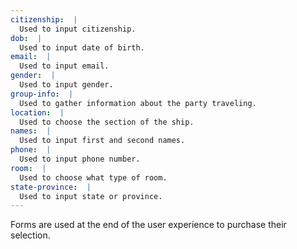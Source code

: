 ```yaml
---
citizenship:  |
  Used to input citizenship.
dob:  |
  Used to input date of birth.
email:  |
  Used to input email.
gender:  |
  Used to input gender.
group-info:  |
  Used to gather information about the party traveling.
location:  |
  Used to choose the section of the ship.
names:  |
  Used to input first and second names.
phone:  |
  Used to input phone number.
room:  |
  Used to choose what type of room.
state-province:  |
  Used to input state or province.
---
```


Forms are used at the end of the user experience to purchase their selection.
